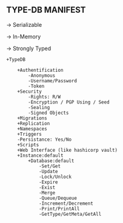## TYPE-DB MANIFEST

-> Serializable

-> In-Memory

-> Strongly Typed

	+TypeDB

		+Authentification
			-Anonymous
			-Username/Password
			-Token
		+Security
			-Rights: R/W
			-Encryption / PGP Using / Seed
			-Sealing
			-Signed Objects
		+Migrations
		+Replication
		+Namespaces
		+Triggers
		-Persistance: Yes/No
		+Scripts
		+Web Interface (like hashicorp vault)
		+Instance:default
			+Database:default
				-Set/Get
				-Update
				-Lock/Unlock
				-Expire
				-Exist
				-Merge
				-Queue/Dequeue
				-Increment/Decrement
				-Print/PrintAll
				-GetType/GetMeta/GetAll
